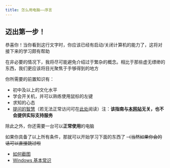 ```yaml
---
title: 怎么用电脑——序言
---
```

## 迈出第一步！

恭喜你！当你看到这行文字时，你应该已经有启动/关闭计算机的能力了，这将对接下来的学习颇有帮助

在非必要的情况下，我将尽可能避免介绍过于繁杂的概念。相比于那些虚无缥缈的东西，我们更应该将目光聚焦于手够得到的地方

你所需要的前置知识有：

- 初中及以上的文化水平
- 学会开关机，并可以熟练使用鼠标的左键
- 求知的心态
- [提问的智慧](https://github.com/ryanhanwu/How-To-Ask-Questions-The-Smart-Way/blob/main/README-zh_CN.md)（若无法正常访问可在[此处](https://zhuanlan.zhihu.com/p/664680014)阅读）注：**该指南与[本网站](https://brain.whispery.top/)无关，也不会提供实际支持服务**

除此之外，你还需要一台可以**正常使用**的电脑

如果你具备了以上所有条件，那就可以开始学习下面的东西了 ~~（当然如果你会的话可以直接跳过啦~~

- [如何截图](怎么截图？.md)
- [Windows 基本常识](一些常用重要概念)